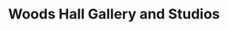 ---
title: "Woods Hall Gallery and Studios"
url: /la-pointe/woods-hall-gallery-and-studios/
shop: Kunst
---